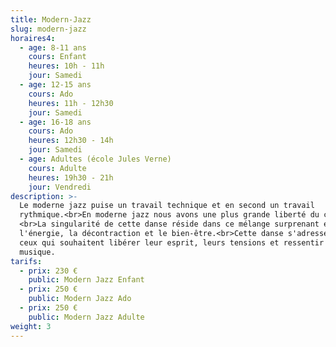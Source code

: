 ```yaml
---
title: Modern-Jazz
slug: modern-jazz
horaires4:
  - age: 8-11 ans
    cours: Enfant
    heures: 10h - 11h
    jour: Samedi
  - age: 12-15 ans
    cours: Ado
    heures: 11h - 12h30
    jour: Samedi
  - age: 16-18 ans
    cours: Ado
    heures: 12h30 - 14h
    jour: Samedi
  - age: Adultes (école Jules Verne)
    cours: Adulte
    heures: 19h30 - 21h
    jour: Vendredi
description: >-
  Le moderne jazz puise un travail technique et en second un travail
  rythmique.<br>En moderne jazz nous avons une plus grande liberté du corps.
  <br>La singularité de cette danse réside dans ce mélange surprenant entre
  l'énergie, la décontraction et le bien-être.<br>Cette danse s'adresse a tout
  ceux qui souhaitent libérer leur esprit, leurs tensions et ressentir la
  musique.
tarifs:
  - prix: 230 €
    public: Modern Jazz Enfant
  - prix: 250 €
    public: Modern Jazz Ado
  - prix: 250 €
    public: Modern Jazz Adulte
weight: 3
---
```

